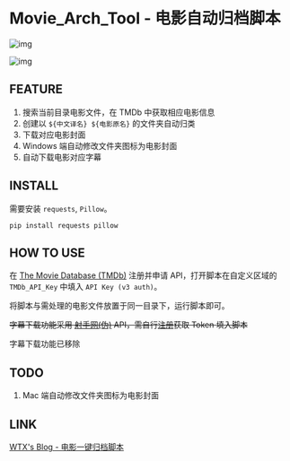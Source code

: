 # Movie_Arch_Tool - 电影自动归档脚本

![img](https://i.loli.net/2019/10/29/yBdmY5gUPlDzCnh.gif)

![img](https://i.loli.net/2019/10/09/CjrEZxpN3zRF18k.jpg)

## FEATURE

1. 搜索当前目录电影文件，在 TMDb 中获取相应电影信息
2. 创建以 `${中文译名} ${电影原名}` 的文件夹自动归类
3. 下载对应电影封面
4. Windows 端自动修改文件夹图标为电影封面
5. 自动下载电影对应字幕

## INSTALL

需要安装 `requests`, `Pillow`。

```shell
pip install requests pillow
```  

## HOW TO USE

在 [The Movie Database (TMDb)](https://www.themoviedb.org/) 注册并申请 API，打开脚本在自定义区域的 `TMDb_API_Key` 中填入 `API Key (v3 auth)`。

将脚本与需处理的电影文件放置于同一目录下，运行脚本即可。

~~字幕下载功能采用 [射手网(伪)](http://assrt.net/) API，需自行[注册](https://2.assrt.net/user/register.xml)获取 Token 填入脚本~~

字幕下载功能已移除

## TODO

1. Mac 端自动修改文件夹图标为电影封面

## LINK

[WTX's Blog - 电影一键归档脚本](https://wtx.moe/archives/97/)
